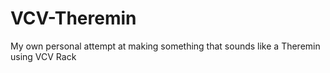 # VCV-Theremin
My own personal attempt at making something that sounds like a Theremin using VCV Rack
